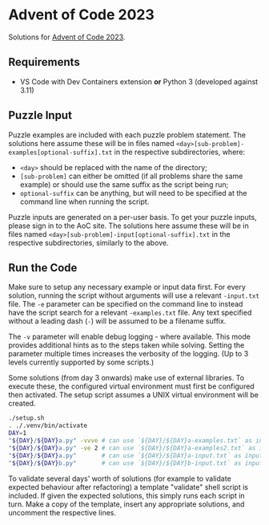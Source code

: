 [aoc.2023]: https://adventofcode.com/2023

# Advent of Code 2023

Solutions for [Advent of Code 2023][aoc.2023].

## Requirements

- VS Code with Dev Containers extension **or** Python 3 (developed against 3.11)

## Puzzle Input

Puzzle examples are included with each puzzle problem statement.
The solutions here assume these will be in files named
`<day>[sub-problem]-examples[optional-suffix].txt`
in the respective subdirectories,
where:

- `<day>` should be replaced with the name of the directory;
- `[sub-problem]` can either be omitted
  (if all problems share the same example)
  or should use the same suffix as the script being run;
- `optional-suffix` can be anything,
  but will need to be specified at the command line when running the script.

Puzzle inputs are generated on a per-user basis.
To get your puzzle inputs, please sign in to the AoC site.
The solutions here assume these will be in files named
`<day>[sub-problem]-input[optional-suffix].txt`
in the respective subdirectories,
similarly to the above.

## Run the Code

Make sure to setup any necessary example or input data first.
For every solution,
running the script without arguments will use a relevant `-input.txt` file.
The `-e` parameter can be specified on the command line
to instead have the script search for a relevant `-examples.txt` file.
Any text specified without a leading dash (`-`)
will be assumed to be a filename suffix.

The `-v` parameter will enable debug logging - where available.
This mode provides additional hints as to the steps taken while solving.
Setting the parameter multiple times increases the verbosity of the logging.
(Up to 3 levels currently supported by some scripts.)

Some solutions (from day 3 onwards) make use of external libraries.
To execute these, the configured virtual environment must first be configured then activated.
The setup script assumes a UNIX virtual environment will be created.

```sh
./setup.sh
. ./.venv/bin/activate
DAY=1
"${DAY}/${DAY}a.py" -vvve # can use `${DAY}/${DAY}a-examples.txt` as input
"${DAY}/${DAY}a.py" -ve 2 # can use `${DAY}/${DAY}a-examples2.txt` as input
"${DAY}/${DAY}a.py"       # can use `${DAY}/${DAY}a-input.txt` as input
"${DAY}/${DAY}b.py"       # can use `${DAY}/${DAY}b-input.txt` as input
```

To validate several days' worth of solutions
(for example to validate expected behaviour after refactoring)
a template "validate" shell script is included.
If given the expected solutions,
this simply runs each script in turn.
Make a copy of the template,
insert any appropriate solutions,
and uncomment the respective lines.
